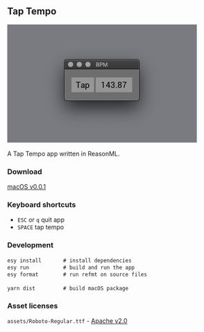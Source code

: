 ## Tap Tempo

![Tap tempo screenshot][0]

A Tap Tempo app written in ReasonML.


### Download
[macOS v0.0.1][1]


### Keyboard shortcuts
  - `ESC` or `q` quit app
  - `SPACE` tap tempo


### Development

```
esy install       # install dependencies
esy run           # build and run the app
esy format        # run refmt on source files

yarn dist         # build macOS package
```


### Asset licenses
`assets/Roboto-Regular.ttf` - [Apache v2.0][2]


[0]: ./assets/screenshot.png
[1]: https://github.com/rudolfs/tap/releases/download/0.0.1/TapBPM.dmg
[2]: https://www.fontsquirrel.com/license/roboto

